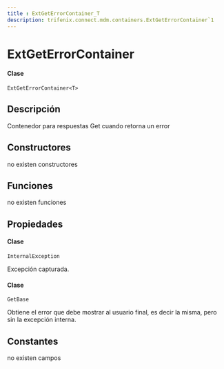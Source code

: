 ```yaml
---
title : ExtGetErrorContainer_T
description: trifenix.connect.mdm.containers.ExtGetErrorContainer`1
---
```


# ExtGetErrorContainer<T>

<CodeBlock slots = 'heading, code' repeat = '1' languages = 'C#' />

#### Clase
```
ExtGetErrorContainer<T>
```

## Descripción
Contenedor para respuestas Get cuando retorna un error
## Constructores

no existen constructores


## Funciones

no existen funciones

## Propiedades


<CodeBlock slots = 'heading, code' repeat = '1' languages = 'C#' />

#### Clase
```
InternalException
```


Excepción capturada.

<CodeBlock slots = 'heading, code' repeat = '1' languages = 'C#' />

#### Clase
```
GetBase
```


Obtiene el error que debe mostrar al usuario final, es decir la misma, pero sin la excepción interna.
## Constantes
no existen campos

